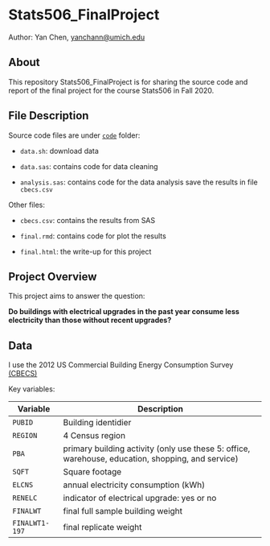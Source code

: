 # Stats506_FinalProject
Author: Yan Chen, yanchann@umich.edu

## About 

This repository Stats506_FinalProject is for sharing the source code and report of the final project for the course Stats506 in Fall 2020.


## File Description

Source code files are under [`code`](https://github.com/yanchannn/Stats506_FinalProject/tree/main/code) folder:

- `data.sh`: download data

- `data.sas`: contains code for data cleaning

- `analysis.sas`: contains code for the data analysis save the results in file `cbecs.csv`

Other files:

- `cbecs.csv`: contains the results from SAS

- `final.rmd`: contains code for plot the results

- `final.html`: the write-up for this project


## Project  Overview

This project aims to answer the question: 

**Do buildings with electrical upgrades in the past year consume less electricity than those without recent upgrades?**

## Data

I use the 2012 US Commercial Building Energy Consumption Survey [(CBECS)](https://www.eia.gov/consumption/commercial/data/2012/index.php?view=microdata)

Key variables: 

|  Variable               | Description                                         |
| ----------------------- | ----------------------------------------------------|
| `PUBID` | Building identidier                  |
|`REGION`        | 4 Census region                                |
|`PBA`          | primary building activity (only use these 5: office, warehouse, education, shopping, and service)                    |
|`SQFT`          | Square footage |
|`ELCNS` | annual electricity consumption (kWh)  |
|`RENELC`   | indicator of electrical upgrade: yes or no |
|`FINALWT`| final full sample building weight |
|`FINALWT1-197`| final replicate weight |




